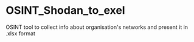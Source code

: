 # OSINT_Shodan_to_exel
OSINT tool to collect info about organisation's networks and present it in .xlsx format
